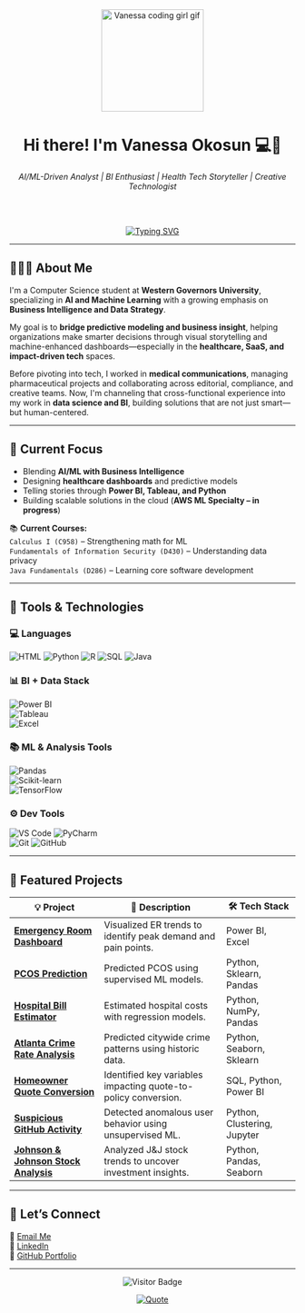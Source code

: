 <div align="center">
  <img src="https://www.codedex.io/_next/image?url=%2Fimages%2Fgirl.gif&w=128&q=75" alt="Vanessa coding girl gif" width="180" />
  
  <h1>Hi there! I'm Vanessa Okosun 💻🌸</h1>
  <i>AI/ML-Driven Analyst | BI Enthusiast | Health Tech Storyteller | Creative Technologist</i>

  <br><br>

  [![Typing SVG](https://readme-typing-svg.herokuapp.com?font=Pixelify+Sans&size=25&pause=1000&color=F78EE1&center=true&vCenter=true&width=500&lines=Hi%F0%9F%91%8B%F0%9F%8F%BD%2C+I'm+Vanessa+Okosun;Blending+AI+%2B+BI+for+Smarter+Insights)](https://git.io/typing-svg)

</div>

---

## 👩🏽‍🎓 About Me
I'm a Computer Science student at **Western Governors University**, specializing in **AI and Machine Learning** with a growing emphasis on **Business Intelligence and Data Strategy**.

My goal is to **bridge predictive modeling and business insight**, helping organizations make smarter decisions through visual storytelling and machine-enhanced dashboards—especially in the **healthcare, SaaS, and impact-driven tech** spaces.

Before pivoting into tech, I worked in **medical communications**, managing pharmaceutical projects and collaborating across editorial, compliance, and creative teams. Now, I'm channeling that cross-functional experience into my work in **data science and BI**, building solutions that are not just smart—but human-centered.

---

## 🧠 Current Focus
- Blending **AI/ML with Business Intelligence**  
- Designing **healthcare dashboards** and predictive models  
- Telling stories through **Power BI, Tableau, and Python**  
- Building scalable solutions in the cloud (**AWS ML Specialty – in progress**)

📚 **Current Courses:**  
`Calculus I (C958)` – Strengthening math for ML  
`Fundamentals of Information Security (D430)` – Understanding data privacy  
`Java Fundamentals (D286)` – Learning core software development

---

## 🔧 Tools & Technologies

### 💻 Languages  
![HTML](https://skillicons.dev/icons?i=html) ![Python](https://skillicons.dev/icons?i=py) ![R](https://skillicons.dev/icons?i=r) ![SQL](https://skillicons.dev/icons?i=mysql) ![Java](https://skillicons.dev/icons?i=java)

### 📊 BI + Data Stack  
![Power BI](https://img.shields.io/badge/-PowerBI-F2C811?style=flat&logo=powerbi&logoColor=white)  
![Tableau](https://img.shields.io/badge/-Tableau-E97627?style=flat&logo=tableau&logoColor=white)  
![Excel](https://img.shields.io/badge/-Excel-217346?style=flat&logo=microsoft-excel&logoColor=white)

### 📚 ML & Analysis Tools  
![Pandas](https://img.shields.io/badge/-Pandas-150458?style=flat&logo=pandas&logoColor=white)  
![Scikit-learn](https://img.shields.io/badge/-Scikit--learn-F7931E?style=flat&logo=scikit-learn&logoColor=white)  
![TensorFlow](https://img.shields.io/badge/-TensorFlow-FF6F00?style=flat&logo=tensorflow&logoColor=white)

### ⚙️ Dev Tools  
![VS Code](https://skillicons.dev/icons?i=vscode) ![PyCharm](https://skillicons.dev/icons?i=pycharm)  
![Git](https://skillicons.dev/icons?i=git) ![GitHub](https://skillicons.dev/icons?i=github)

---

## 🌟 Featured Projects

| 💡 Project | 📝 Description | 🛠 Tech Stack |
|-----------|----------------|--------------|
| [**Emergency Room Dashboard**](https://github.com/thevannyfiles/Emergency-Room-Dashboard) | Visualized ER trends to identify peak demand and pain points. | Power BI, Excel |
| [**PCOS Prediction**](https://github.com/thevannyfiles/PCOS-prediction) | Predicted PCOS using supervised ML models. | Python, Sklearn, Pandas |
| [**Hospital Bill Estimator**](https://github.com/thevannyfiles/Hospital-Bill-Prediction) | Estimated hospital costs with regression models. | Python, NumPy, Pandas |
| [**Atlanta Crime Rate Analysis**](https://github.com/thevannyfiles/Atlanta-Crime-Rate-Prediction) | Predicted citywide crime patterns using historic data. | Python, Seaborn, Sklearn |
| [**Homeowner Quote Conversion**](https://github.com/thevannyfiles/homeowner-quote-conversion) | Identified key variables impacting quote-to-policy conversion. | SQL, Python, Power BI |
| [**Suspicious GitHub Activity**](https://github.com/thevannyfiles/Suspicious-Patterns-Github) | Detected anomalous user behavior using unsupervised ML. | Python, Clustering, Jupyter |
| [**Johnson & Johnson Stock Analysis**](https://github.com/thevannyfiles/jnj_stock_analysis) | Analyzed J&J stock trends to uncover investment insights. | Python, Pandas, Seaborn |

---

## 💌 Let’s Connect

📧 [Email Me](mailto:vookosun@gmail.com)  
💼 [LinkedIn](https://www.linkedin.com/in/vanessaokosun/)  
📂 [GitHub Portfolio](https://github.com/thevannyfiles?tab=repositories)

---

<div align="center">

![Visitor Badge](https://komarev.com/ghpvc/?username=thevannyfiles&label=Profile+Views&color=F78EE1&style=flat-square)

[![Quote](https://quotes-github-readme.vercel.app/api?quote=Not+just+making+sense+of+data—making+it+beautiful,+too.&theme=dracula&type=horizontal)](https://github.com/piyushsuthar/github-readme-quotes)

</div>
